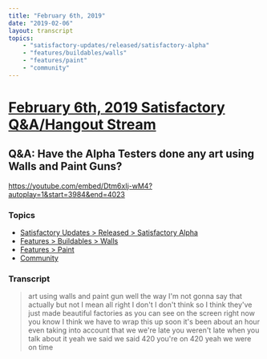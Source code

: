 ```yaml
---
title: "February 6th, 2019"
date: "2019-02-06"
layout: transcript
topics: 
    - "satisfactory-updates/released/satisfactory-alpha"
    - "features/buildables/walls"
    - "features/paint"
    - "community"
---
```

# [February 6th, 2019 Satisfactory Q&A/Hangout Stream](../2019-02-06.md)
## Q&A: Have the Alpha Testers done any art using Walls and Paint Guns?
https://youtube.com/embed/Dtm6xIj-wM4?autoplay=1&start=3984&end=4023
### Topics
* [Satisfactory Updates > Released > Satisfactory Alpha](../topics/satisfactory-updates/released/satisfactory-alpha.md)
* [Features > Buildables > Walls](../topics/features/buildables/walls.md)
* [Features > Paint](../topics/features/paint.md)
* [Community](../topics/community.md)

### Transcript

> art using walls and paint gun well the
> way I'm not gonna say that actually but
> not I mean all right I don't I don't
> think so I think they've just made
> beautiful factories as you can see on
> the screen right now you know I think we
> have to wrap this up soon it's been
> about an hour even taking into account
> that we we're late you weren't late when
> you talk about it yeah we said we said
> 420 you're on 420 yeah we were on time
